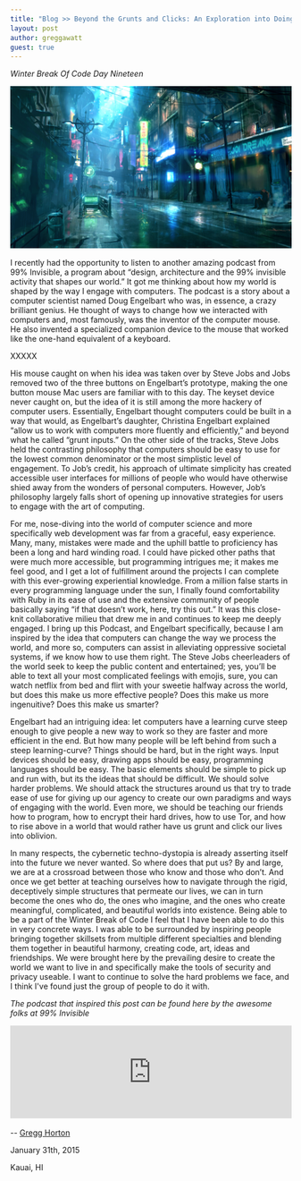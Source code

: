 ```yaml
---
title: "Blog >> Beyond the Grunts and Clicks: An Exploration into Doing Things the Hard Way"
layout: post
author: greggawatt
guest: true
---
```


*Winter Break Of Code Day Nineteen*

<img src="/blog/images/gregg-cyberpunk.jpg" class="nice" alt="Cyberpunk"/>

I recently had the opportunity to listen to another amazing podcast from 99% Invisible, a program about “design, architecture and the 99% invisible activity that shapes our world.” It got me thinking about how my world is shaped by the way I engage with computers. The podcast is a story about a computer scientist named Doug Engelbart who was, in essence, a crazy brilliant genius. He thought of ways to change how we interacted with computers and, most famously, was the inventor of the computer mouse. He also invented a specialized companion device to the mouse that worked like the one-hand equivalent of a keyboard. 

XXXXX

His mouse caught on when his idea was taken over by Steve Jobs and Jobs removed two of the three buttons on Engelbart’s prototype, making the one button mouse Mac users are familiar with to this day. The keyset device never caught on, but the idea of it is still among the more hackery of computer users. Essentially, Engelbart thought computers could be built in a way that would, as Engelbart’s daughter, Christina Engelbart explained “allow us to work with computers more fluently and efficiently,” and beyond what he called “grunt inputs.” On the other side of the tracks, Steve Jobs held the contrasting philosophy that computers should be easy to use for the lowest common denominator or the most simplistic level of engagement. To Job’s credit, his approach of ultimate simplicity has created accessible user interfaces for millions of people who would have otherwise shied away from the wonders of personal computers. However, Job’s philosophy largely falls short of opening up innovative strategies for users to engage with the art of computing. 

For me, nose-diving  into the world of computer science and more specifically web development was far from a graceful, easy experience. Many, many, mistakes were made and the uphill battle to proficiency has been a long and hard winding road. I could have picked other paths that were much more accessible, but programming intrigues me; it makes me feel good, and I get a lot of fulfillment around the projects I can complete with this ever-growing experiential knowledge. From a million false starts in every programming language under the sun, I finally found comfortability with Ruby in its ease of use and the extensive community of people basically saying “if that doesn’t work, here, try this out.” It was this close-knit collaborative milieu that drew me in and continues to keep me deeply engaged. I bring up this Podcast, and Engelbart specifically, because I am inspired by the idea that computers can change the way we process the world, and more so, computers can assist in alleviating oppressive societal systems, if we know how to use them right. The Steve Jobs cheerleaders of the world seek to keep the public content and entertained; yes, you’ll be able to text all your most complicated feelings with emojis, sure, you can watch netflix from bed and flirt with your sweetie halfway across the world, but does this make us more effective people? Does this make us more ingenuitive? Does this make us smarter? 

Engelbart had an intriguing idea: let computers have a learning curve steep enough to give people a new way to work so they are faster and more efficient in the end. But how many people will be left behind from such a steep learning-curve? Things should be hard, but in the right ways. Input devices should be easy, drawing apps should be easy, programming languages should be easy. The basic elements should be simple to pick up and run with, but its the ideas that should be difficult. We should solve harder problems. We should attack the structures around us that try to trade ease of use for giving up our agency to create our own paradigms and ways of engaging with the world. Even more, we should be teaching our friends how to program, how to encrypt their hard drives, how to use Tor, and how to rise above in a world that would rather have us grunt and click our lives into oblivion.

In many respects, the cybernetic techno-dystopia is already asserting itself into the future we never wanted. So where does that put us? By and large, we are at a crossroad between those who know and those who don’t. And once we get better at teaching ourselves how to navigate through the rigid, deceptively simple structures that permeate our lives, we can in turn become the ones who do, the ones who imagine, and the ones who create meaningful, complicated, and beautiful worlds into existence. Being able to be a part of the Winter Break of Code I feel that I have been able to do this in very concrete ways. I was able to be surrounded by inspiring people bringing together skillsets from multiple different specialties and blending them together in beautiful harmony, creating code, art, ideas and friendships. We were brought here by the prevailing desire to create the world we want to live in and specifically make the tools of security and privacy useable. I want to continue to solve the hard problems we face, and I think I've found just the group of people to do it with. 

*The podcast that inspired this post can be found here by the awesome folks at 99% Invisible*


<iframe width="100%" height="166" scrolling="no" frameborder="no" src="https://w.soundcloud.com/player/?url=https%3A//api.soundcloud.com/tracks/187075752&amp;color=ff5500&amp;auto_play=false&amp;hide_related=false&amp;show_comments=true&amp;show_user=true&amp;show_reposts=false"></iframe>


-- [Gregg Horton](https://twitter.com/greggawatt)

January 31th, 2015

Kauai, HI
